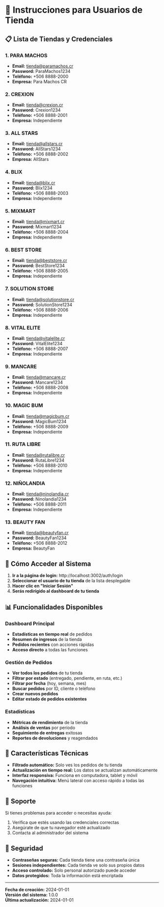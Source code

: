 # 🏪 Instrucciones para Usuarios de Tienda

## 📋 Lista de Tiendas y Credenciales

### 1. PARA MACHOS
- **Email:** tienda@paramachos.cr
- **Password:** ParaMachos1234
- **Teléfono:** +506 8888-2000
- **Empresa:** Para Machos CR

### 2. CREXION
- **Email:** tienda@crexion.cr
- **Password:** Crexion1234
- **Teléfono:** +506 8888-2001
- **Empresa:** Independiente

### 3. ALL STARS
- **Email:** tienda@allstars.cr
- **Password:** AllStars1234
- **Teléfono:** +506 8888-2002
- **Empresa:** AllStars

### 4. BLIX
- **Email:** tienda@blix.cr
- **Password:** Blix1234
- **Teléfono:** +506 8888-2003
- **Empresa:** Independiente

### 5. MIXMART
- **Email:** tienda@mixmart.cr
- **Password:** Mixmart1234
- **Teléfono:** +506 8888-2004
- **Empresa:** Independiente

### 6. BEST STORE
- **Email:** tienda@beststore.cr
- **Password:** BestStore1234
- **Teléfono:** +506 8888-2005
- **Empresa:** Independiente

### 7. SOLUTION STORE
- **Email:** tienda@solutionstore.cr
- **Password:** SolutionStore1234
- **Teléfono:** +506 8888-2006
- **Empresa:** Independiente

### 8. VITAL ELITE
- **Email:** tienda@vitalelite.cr
- **Password:** VitalElite1234
- **Teléfono:** +506 8888-2007
- **Empresa:** Independiente

### 9. MANCARE
- **Email:** tienda@mancare.cr
- **Password:** Mancare1234
- **Teléfono:** +506 8888-2008
- **Empresa:** Independiente

### 10. MAGIC BUM
- **Email:** tienda@magicbum.cr
- **Password:** MagicBum1234
- **Teléfono:** +506 8888-2009
- **Empresa:** Independiente

### 11. RUTA LIBRE
- **Email:** tienda@rutalibre.cr
- **Password:** RutaLibre1234
- **Teléfono:** +506 8888-2010
- **Empresa:** Independiente

### 12. NIÑOLANDIA
- **Email:** tienda@ninolandia.cr
- **Password:** Ninolandia1234
- **Teléfono:** +506 8888-2011
- **Empresa:** Independiente

### 13. BEAUTY FAN
- **Email:** tienda@beautyfan.cr
- **Password:** BeautyFan1234
- **Teléfono:** +506 8888-2012
- **Empresa:** BeautyFan

## 🚀 Cómo Acceder al Sistema

1. **Ir a la página de login:** http://localhost:3002/auth/login
2. **Seleccionar el usuario de tu tienda** de la lista desplegable
3. **Hacer clic en "Iniciar Sesión"**
4. **Serás redirigido al dashboard de tu tienda**

## 📊 Funcionalidades Disponibles

### Dashboard Principal
- **Estadísticas en tiempo real** de pedidos
- **Resumen de ingresos** de la tienda
- **Pedidos recientes** con acciones rápidas
- **Acceso directo** a todas las funciones

### Gestión de Pedidos
- **Ver todos los pedidos** de tu tienda
- **Filtrar por estado** (entregado, pendiente, en ruta, etc.)
- **Filtrar por fecha** (hoy, semana, mes)
- **Buscar pedidos** por ID, cliente o teléfono
- **Crear nuevos pedidos**
- **Editar estado de pedidos existentes**

### Estadísticas
- **Métricas de rendimiento** de la tienda
- **Análisis de ventas** por período
- **Seguimiento de entregas** exitosas
- **Reportes de devoluciones** y reagendados

## 🔧 Características Técnicas

- **Filtrado automático:** Solo ves los pedidos de tu tienda
- **Actualización en tiempo real:** Los datos se actualizan automáticamente
- **Interfaz responsiva:** Funciona en computadora, tablet y móvil
- **Navegación intuitiva:** Menú lateral con acceso rápido a todas las funciones

## 📱 Soporte

Si tienes problemas para acceder o necesitas ayuda:
1. Verifica que estés usando las credenciales correctas
2. Asegúrate de que tu navegador esté actualizado
3. Contacta al administrador del sistema

## 🔐 Seguridad

- **Contraseñas seguras:** Cada tienda tiene una contraseña única
- **Sesiones independientes:** Cada tienda ve solo sus propios datos
- **Acceso controlado:** Solo personal autorizado puede acceder
- **Datos protegidos:** Toda la información está encriptada

---

**Fecha de creación:** 2024-01-01  
**Versión del sistema:** 1.0.0  
**Última actualización:** 2024-01-01
